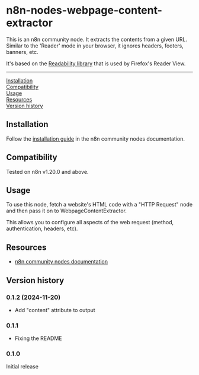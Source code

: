 # n8n-nodes-webpage-content-extractor

This is an n8n community node. It extracts the contents from a given URL. Similar to the 'Reader' mode in your browser, it ignores headers, footers, banners, etc.

It's based on the [Readability library](https://github.com/mozilla/readability) that is used by Firefox's Reader View.


---

[Installation](#installation)  
[Compatibility](#compatibility)  
[Usage](#usage)  <!-- delete if not using this section -->  
[Resources](#resources)  
[Version history](#version-history)  <!-- delete if not using this section -->  


## Installation

Follow the [installation guide](https://docs.n8n.io/integrations/community-nodes/installation/) in the n8n community nodes documentation.


## Compatibility

Tested on n8n v1.20.0 and above.

## Usage

To use this node, fetch a website's HTML code with a "HTTP Request" node and then pass it on to WebpageContentExtractor.

This allows you to configure all aspects of the web request (method, authentication, headers, etc).


## Resources

* [n8n community nodes documentation](https://docs.n8n.io/integrations/community-nodes/)


## Version history

### 0.1.2 (2024-11-20)
* Add "content" attribute to output

### 0.1.1
* Fixing the README

### 0.1.0
Initial release


